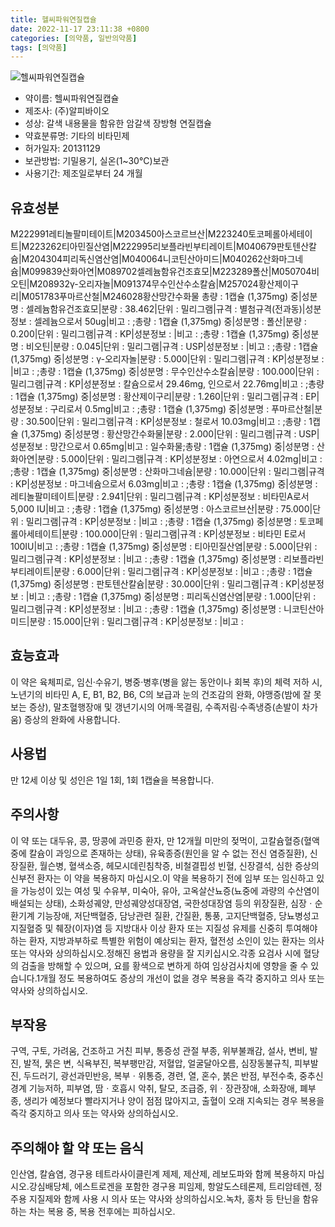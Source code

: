```yaml
---
title: 헬씨파워연질캡슐
date: 2022-11-17 23:11:38 +0800
categories: [의약품, 일반의약품]
tags: [의약품]
---
```

![헬씨파워연질캡슐](https://nedrug.mfds.go.kr/pbp/cmn/itemImageDownload/147426806030600133)

- 약이름: 헬씨파워연질캡슐
- 제조사: (주)알피바이오
- 성상: 갈색 내용물을 함유한 암갈색 장방형 연질캡슐
- 약효분류명: 기타의 비타민제
- 허가일자: 20131129
- 보관방법: 기밀용기, 실온(1~30°C)보관
- 사용기간: 제조일로부터 24 개월
## 유효성분
M222991레티놀팔미테이트|M203450아스코르브산|M223240토코페롤아세테이트|M223262티아민질산염|M222995리보플라빈부티레이트|M040679판토텐산칼슘|M204304피리독신염산염|M040064니코틴산아미드|M040262산화마그네슘|M099839산화아연|M089702셀레늄함유건조효모|M223289폴산|M050704비오틴|M208932γ-오리자놀|M091374무수인산수소칼슘|M257024황산제이구리|M051783푸마르산철|M246028황산망간수화물
총량 : 1캡슐 (1,375mg) 중|성분명 : 셀레늄함유건조효모|분량 : 38.462|단위 : 밀리그램|규격 : 별첨규격(전과동)|성분정보 : 셀레늄으로서 50ug|비고 : ;총량 : 1캡슐 (1,375mg) 중|성분명 : 폴산|분량 : 0.200|단위 : 밀리그램|규격 : KP|성분정보 : |비고 : ;총량 : 1캡슐 (1,375mg) 중|성분명 : 비오틴|분량 : 0.045|단위 : 밀리그램|규격 : USP|성분정보 : |비고 : ;총량 : 1캡슐 (1,375mg) 중|성분명 : γ-오리자놀|분량 : 5.000|단위 : 밀리그램|규격 : KP|성분정보 : |비고 : ;총량 : 1캡슐 (1,375mg) 중|성분명 : 무수인산수소칼슘|분량 : 100.000|단위 : 밀리그램|규격 : KP|성분정보 : 칼슘으로서 29.46mg, 인으로서 22.76mg|비고 : ;총량 : 1캡슐 (1,375mg) 중|성분명 : 황산제이구리|분량 : 1.260|단위 : 밀리그램|규격 : EP|성분정보 : 구리로서 0.5mg|비고 : ;총량 : 1캡슐 (1,375mg) 중|성분명 : 푸마르산철|분량 : 30.500|단위 : 밀리그램|규격 : KP|성분정보 : 철로서 10.03mg|비고 : ;총량 : 1캡슐 (1,375mg) 중|성분명 : 황산망간수화물|분량 : 2.000|단위 : 밀리그램|규격 : USP|성분정보 : 망간으로서 0.65mg|비고 : 일수화물;총량 : 1캡슐 (1,375mg) 중|성분명 : 산화아연|분량 : 5.000|단위 : 밀리그램|규격 : KP|성분정보 : 아연으로서 4.02mg|비고 : ;총량 : 1캡슐 (1,375mg) 중|성분명 : 산화마그네슘|분량 : 10.000|단위 : 밀리그램|규격 : KP|성분정보 : 마그네슘으로서 6.03mg|비고 : ;총량 : 1캡슐 (1,375mg) 중|성분명 : 레티놀팔미테이트|분량 : 2.941|단위 : 밀리그램|규격 : KP|성분정보 : 비타민A로서 5,000 IU|비고 : ;총량 : 1캡슐 (1,375mg) 중|성분명 : 아스코르브산|분량 : 75.000|단위 : 밀리그램|규격 : KP|성분정보 : |비고 : ;총량 : 1캡슐 (1,375mg) 중|성분명 : 토코페롤아세테이트|분량 : 100.000|단위 : 밀리그램|규격 : KP|성분정보 : 비타민 E로서 100IU|비고 : ;총량 : 1캡슐 (1,375mg) 중|성분명 : 티아민질산염|분량 : 5.000|단위 : 밀리그램|규격 : KP|성분정보 : |비고 : ;총량 : 1캡슐 (1,375mg) 중|성분명 : 리보플라빈부티레이트|분량 : 6.000|단위 : 밀리그램|규격 : KP|성분정보 : |비고 : ;총량 : 1캡슐 (1,375mg) 중|성분명 : 판토텐산칼슘|분량 : 30.000|단위 : 밀리그램|규격 : KP|성분정보 : |비고 : ;총량 : 1캡슐 (1,375mg) 중|성분명 : 피리독신염산염|분량 : 1.000|단위 : 밀리그램|규격 : KP|성분정보 : |비고 : ;총량 : 1캡슐 (1,375mg) 중|성분명 : 니코틴산아미드|분량 : 15.000|단위 : 밀리그램|규격 : KP|성분정보 : |비고 :
## 효능효과
이 약은 육체피로, 임신‧수유기, 병중‧병후(병을 앓는 동안이나 회복 후)의 체력 저하 시, 노년기의 비타민 A, E, B1, B2, B6, C의 보급과 눈의 건조감의 완화, 야맹증(밤에 잘 못 보는 증상), 말초혈행장애 및 갱년기시의 어깨·목결림, 수족저림·수족냉증(손발이 차가움) 증상의 완화에 사용합니다.
## 사용법
만 12세 이상 및 성인은 1일 1회, 1회 1캡슐을 복용합니다.
## 주의사항
이 약 또는 대두유, 콩, 땅콩에 과민증 환자, 만 12개월 미만의 젖먹이, 고칼슘혈증(혈액중에 칼슘이 과잉으로 존재하는 상태), 유육종증(원인을 알 수 없는 전신 염증질환), 신장질환, 월슨병, 혈색소증, 헤모시데린침착증, 비철결핍성 빈혈, 신장결석, 심한 증상의 신부전 환자는 이 약을 복용하지 마십시오.이 약을 복용하기 전에 임부 또는 임신하고 있을 가능성이 있는 여성 및 수유부, 미숙아, 유아, 고옥살산뇨증(뇨중에 과량의 수산염이 배설되는 상태), 소화성궤양, 만성궤양성대장염, 국한성대장염 등의 위장질환, 심장ㆍ순환기계 기능장애, 저단백혈증, 담낭관련 질환, 간질환, 통풍, 고지단백혈증, 당뇨병성고지질혈증 및 췌장(이자)염 등 지방대사 이상 환자 또는 지질성 유제를 신중히 투여해야 하는 환자, 지방과부하로 특별한 위험이 예상되는 환자, 혈전성 소인이 있는 환자는 의사 또는 약사와 상의하십시오.정해진 용법과 용량을 잘 지키십시오.각종 요검사 시에 혈당의 검출을 방해할 수 있으며, 요를 황색으로 변하게 하여 임상검사치에 영향을 줄 수 있습니다.1개월 정도 복용하여도 증상의 개선이 없을 경우 복용을 즉각 중지하고 의사 또는 약사와 상의하십시오.
## 부작용
구역, 구토, 가려움, 건조하고 거친 피부, 통증성 관절 부종, 위부불쾌감, 설사, 변비, 발진, 발적, 묽은 변, 식욕부진, 복부팽만감, 저혈압, 얼굴달아오름, 심장동불규칙, 피부발진, 두드러기, 광선과민반응, 복부ㆍ위통증, 경련, 열, 혼수, 붉은 반점, 부전수축, 중추신경계 기능저하, 피부염, 땀ㆍ호흡시 악취, 탈모, 조급증, 위ㆍ장관장애, 소화장애, 폐부종, 생리가 예정보다 빨라지거나 양이 점점 많아지고, 출혈이 오래 지속되는 경우 복용을 즉각 중지하고 의사 또는 약사와 상의하십시오.
## 주의해야 할 약 또는 음식
인산염, 칼슘염, 경구용 테트라사이클린계 제제, 제산제, 레보도파와 함께 복용하지 마십시오.강심배당체, 에스트로겐을 포함한 경구용 피임제, 항알도스테론제, 트리암테렌, 정주용 지질제와 함께 사용 시 의사 또는 약사와 상의하십시오.녹차, 홍차 등 탄닌을 함유하는 차는 복용 중, 복용 전후에는 피하십시오.
